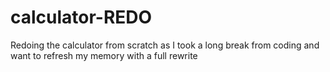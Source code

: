 # calculator-REDO
Redoing the calculator from scratch as I took a long break from coding and want to refresh my memory with a full rewrite
